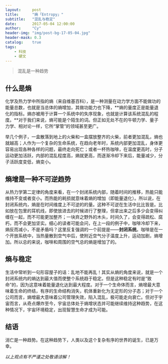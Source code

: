 ```yaml
---
layout:     post
title:      "熵「Entropy」"
subtitle:   "混乱与稳定"
date:       2017-05-04 12:00:00
author:     "Cy"
header-img: "img/post-bg-17-05-04.jpg"
header-mask: 0.3
catalog:    true
tags:
    - 科技
    - 硬文
---
```




> 混乱是一种趋势


## 什么是熵

化学及热力学中所指的熵（来自维基百科），是一种测量在动力学方面不能做功的能量总数，也就是当总体的熵增加，其做功能力也下降，**熵的量度正是能量退化的指标。熵亦被用于计算一个系统中的失序现象，也就是计算该系统混乱的程度。**对于我们来说，熵可能是个陌生的词。但正如无处不在的牛顿力学、量子力学、相对论一样，它所“掌管”的领域甚至更广。

举几个例子，一盒散落到地上的火柴和一盒摆放整齐的火柴，前者更加混乱，熵也就越高；人作为一个复杂的生命系统，在趋向老年时，系统内部更加混乱，身体更容易出现各种各样的问题，最终走向死亡；或者一杯热咖啡，在温度更高时，分子运动更加活跃，内部的混乱程度高，熵就更高，而逐渐冷却下来后，能量减少，分子活跃度变低，熵变小。

## 熵增是一种不可逆趋势

从热力学第二定律的角度来看，在一个封闭系统内部，随着时间的推移，热能只能维持不变或者变小。而热能的耗损就意味着熵的增加（即能量退化）。所以说，在封闭系统内，熵是在时间维度上不可逆的的量。这种不可逆在生活中比比皆是。比如放在包里的耳机线，即使放进去的时候进行了整理，但拿出来之后多少会变得纠缠在一起，而不可能更加整齐；一块弃之野外的木头，时间久了，会变得疏松、腐朽，而不会更加坚实。细心的读者可能会问，在上一段的例子中，咖啡冷却下来，熵反而减小，不是矛盾吗？这里反复强调的一个前提是——**封闭系统**。咖啡是在一个开放系统中，当热量散到空气中后，使附近空气分子温度上升，运动加剧，熵增加。所以总的来说，咖啡和周围的空气总的熵是增加了的。

## 熵与稳定

生活中常听到一句形容屋子的话：乱地不能再乱！其实从熵的角度来说，就是一个封闭系统内的熵达到最大值而使整个系统趋于稳定。但是这种稳定有时是“致命”的，因为这意味着能量退化达到最大程度。对于一个生命体而言，熵增最大意味着生命的终结，有序的生命结构消失，机体重新化为无定形的分子态；对于一个公司而言，熵增最大意味着公司管理失效，陷入混乱，极可能走向衰亡。但对于宇宙而言，从奇点爆炸至今，宇宙总体处于熵增状态并可能继续维持这种趋势，在这种情况下，宇宙环境稳定，出现智慧生命才成为可能。

## 结语

消亡是一种趋势。在这种趋势下，人类以及这个复杂有序的世界的诞生，已是万幸。

*以上观点有不严谨之处敬请谅解！*


